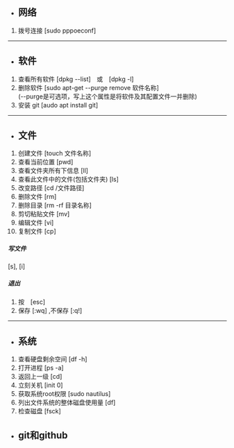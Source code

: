 - ## 网络
1. 拨号连接 [sudo pppoeconf]
***
- ## 软件
1. 查看所有软件 [dpkg --list]　或　[dpkg -l]
2. 删除软件 
[sudo apt-get --purge remove 软件名称] <br>
  (--purge是可选项，写上这个属性是将软件及其配置文件一并删除)<br>
3. 安装 git [audo apt install git]
***
- ## 文件
1. 创建文件 [touch 文件名称]
2. 查看当前位置 [pwd]
3. 查看文件夹所有下信息 [ll]
5. 查看此文件中的文件(包括文件夹) [ls]
4. 改变路径 [cd /文件路径]
5. 删除文件 [rm]
6. 删除目录 [rm -rf 目录名称]
7. 剪切粘贴文件 [mv]
8. 编辑文件 [vi]
9. 复制文件 [cp]
##### 写文件 
[s], [i]
##### 退出
1. 按　[esc]
2. 保存 [:wq] ,不保存 [:q!]
***
- ## 系统
1. 查看硬盘剩余空间 [df -h]
2. 打开进程 [ps -a]
3. 返回上一级 [cd]
4. 立刻关机 [init 0]
5. 获取系统root权限 [sudo nautilus]
6. 列出文件系统的整体磁盘使用量 [df]
7. 检查磁盘 [fsck]
- ## git和github 
